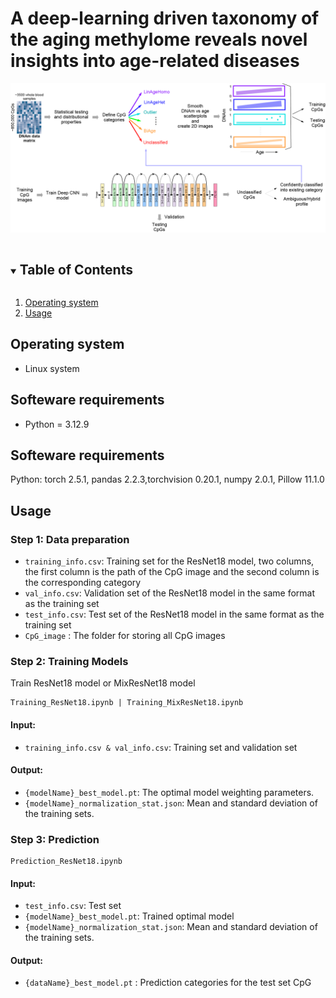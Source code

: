# A deep-learning driven taxonomy of the aging methylome reveals novel insights into age-related diseases

![Workflow](./Figure/Workflow.png)

<!-- TABLE OF CONTENTS -->
<details open="open">
  <summary><h2 style="display: inline-block">Table of Contents</h2></summary>
  <ol>
    <li><a href="#Operating system">Operating system</a></li>
    <li><a href="#usage">Usage</a></li>

  </ol>
</details>

<!-- Operating system -->
## Operating system

+ Linux system

<!-- Softeware requirements -->
## Softeware requirements
+ Python = 3.12.9


<!-- Softeware requirements -->
## Softeware requirements
Python: torch 2.5.1, pandas 2.2.3,torchvision 0.20.1, numpy 2.0.1, Pillow 11.1.0

<!-- Usage -->
## Usage

### Step 1: Data preparation
+ `training_info.csv`: Training set for the ResNet18 model, two columns, the first column is the path of the CpG image and the second column is the corresponding category
+ `val_info.csv`: Validation set of the ResNet18 model in the same format as the training set
+ `test_info.csv`: Test set of the ResNet18 model in the same format as the training set
+ `CpG_image` : The folder for storing all CpG images

### Step 2: Training Models
Train ResNet18 model or MixResNet18 model
```
Training_ResNet18.ipynb | Training_MixResNet18.ipynb
```
#### Input:

+ `training_info.csv & val_info.csv`: Training set and validation set

#### Output:

+ `{modelName}_best_model.pt`: The optimal model weighting parameters.
+ `{modelName}_normalization_stat.json`: Mean and standard deviation of the training sets.
### Step 3: Prediction

```
Prediction_ResNet18.ipynb
```
#### Input:
+ `test_info.csv`: Test set
+ `{modelName}_best_model.pt`: Trained optimal model
+ `{modelName}_normalization_stat.json`: Mean and standard deviation of the training sets.
#### Output:

+ `{dataName}_best_model.pt` : Prediction categories for the test set CpG


